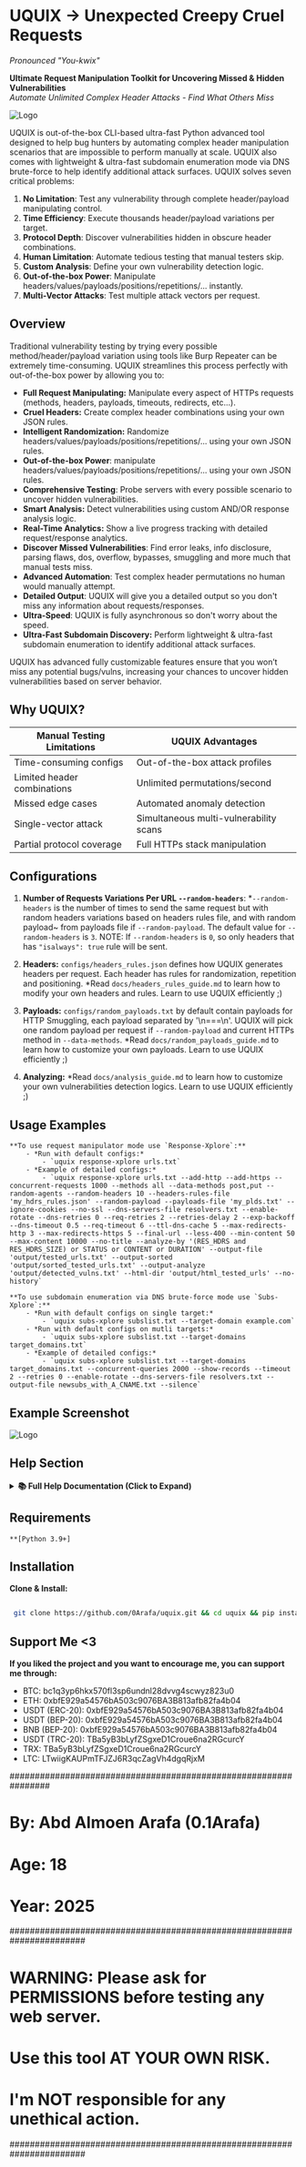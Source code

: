 # UQUIX -> Unexpected Creepy Cruel Requests  
*Pronounced "You-kwix"*

**Ultimate Request Manipulation Toolkit for Uncovering Missed & Hidden Vulnerabilities**  
*Automate Unlimited Complex Header Attacks - Find What Others Miss*

![Logo](UQUIX_logo.png)

UQUIX is out-of-the-box CLI-based ultra-fast Python advanced tool designed to help bug hunters by automating complex header manipulation scenarios that are impossible to perform manually at scale. UQUIX also comes with lightweight & ultra-fast subdomain enumeration mode via DNS brute-force to help identify additional attack surfaces. UQUIX solves seven critical problems:

1. **No Limitation**: Test any vulnerability through complete header/payload manipulating control.
2. **Time Efficiency**: Execute thousands header/payload variations per target.
3. **Protocol Depth**: Discover vulnerabilities hidden in obscure header combinations.
4. **Human Limitation**: Automate tedious testing that manual testers skip.
5. **Custom Analysis**: Define your own vulnerability detection logic.
6. **Out-of-the-box Power**: Manipulate headers/values/payloads/positions/repetitions/... instantly.
7. **Multi-Vector Attacks**: Test multiple attack vectors per request.

## Overview

Traditional vulnerability testing by trying every possible method/header/payload variation using tools like Burp Repeater can be extremely time-consuming. UQUIX streamlines this process perfectly with out-of-the-box power by allowing you to:

- **Full Request Manipulating:** Manipulate every aspect of HTTPs requests (methods, headers, payloads, timeouts, redirects, etc...).
- **Cruel Headers:** Create complex header combinations using your own JSON rules.
- **Intelligent Randomization:** Randomize headers/values/payloads/positions/repetitions/... using your own JSON rules.
- **Out-of-the-box Power**: manipulate headers/values/payloads/positions/repetitions/... using your own JSON rules.
- **Comprehensive Testing**: Probe servers with every possible scenario to uncover hidden vulnerabilities.
- **Smart Analysis:** Detect vulnerabilities using custom AND/OR response analysis logic.
- **Real-Time Analytics:** Show a live progress tracking with detailed request/response analytics.
- **Discover Missed Vulnerabilities**: Find error leaks, info disclosure, parsing flaws, dos, overflow, bypasses, smuggling and more much that manual tests miss.
- **Advanced Automation**: Test complex header permutations no human would manually attempt.
- **Detailed Output**: UQUIX will give you a detailed output so you don't miss any information about requests/responses.
- **Ultra-Speed**: UQUIX is fully asynchronous so don't worry about the speed.
- **Ultra-Fast Subdomain Discovery:** Perform lightweight & ultra-fast subdomain enumeration to identify additional attack surfaces.

UQUIX has advanced fully customizable features ensure that you won’t miss any potential bugs/vulns, increasing your chances to uncover hidden vulnerabilities based on server behavior.

## Why UQUIX?

| Manual Testing Limitations          | UQUIX Advantages                        |
|-------------------------------------|-----------------------------------------|
| Time-consuming configs              | Out-of-the-box attack profiles          |
| Limited header combinations         | Unlimited permutations/second           |
| Missed edge cases                   | Automated anomaly detection             |
| Single-vector attack                | Simultaneous multi-vulnerability scans  |
| Partial protocol coverage           | Full HTTPs stack manipulation           |

## Configurations

1. **Number of Requests Variations Per URL `--random-headers`**:
    *`--random-headers` is the number of times to send the same request but with random headers variations based on headers rules file, and with random payload~
    from payloads file if `--random-payload`. The default value for `--random-headers` is `3`.
    NOTE: If `--random-headers` is `0`, so only headers that has `"isalways": true` rule will be sent.

2. **Headers:**
    `configs/headers_rules.json` defines how UQUIX generates headers per request. Each header has rules for randomization, repetition and positioning.
    *Read `docs/headers_rules_guide.md` to learn how to modify your own headers and rules. Learn to use UQUIX efficiently ;)

3. **Payloads:**
    `configs/random_payloads.txt` by default contain payloads for HTTP Smuggling, each payload separated by '\n===\n'.
    UQUIX will pick one random payload per request if `--random-payload` and current HTTPs method in `--data-methods`.
    *Read `docs/random_payloads_guide.md` to learn how to customize your own payloads. Learn to use UQUIX efficiently ;)

4. **Analyzing:**
    *Read `docs/analysis_guide.md` to learn how to customize your own vulnerabilities detection logics. Learn to use UQUIX efficiently ;)


## Usage Examples
    
    **To use request manipulator mode use `Response-Xplore`:**
        - *Run with default configs:*
            - `uquix response-xplore urls.txt`
        - *Example of detailed configs:*
            - `uquix response-xplore urls.txt --add-http --add-https --concurrent-requests 1000 --methods all --data-methods post,put --random-agents --random-headers 10 --headers-rules-file 'my_hdrs_rules.json' --random-payload --payloads-file 'my_plds.txt' --ignore-cookies --no-ssl --dns-servers-file resolvers.txt --enable-rotate --dns-retries 0 --req-retries 2 --retries-delay 2 --exp-backoff --dns-timeout 0.5 --req-timeout 6 --ttl-dns-cache 5 --max-redirects-http 3 --max-redirects-https 5 --final-url --less-400 --min-content 50 --max-content 10000 --no-title --analyze-by '(RES_HDRS and RES_HDRS_SIZE) or STATUS or CONTENT or DURATION' --output-file 'output/tested_urls.txt' --output-sorted 'output/sorted_tested_urls.txt' --output-analyze 'output/detected_vulns.txt' --html-dir 'output/html_tested_urls' --no-history`
    
    **To use subdomain enumeration via DNS brute-force mode use `Subs-Xplore`:**
        - *Run with default configs on single target:*
            - `uquix subs-xplore subslist.txt --target-domain example.com`
        - *Run with default configs on mutli targets:*
            - `uquix subs-xplore subslist.txt --target-domains target_domains.txt`
        - *Example of detailed configs:*
            - `uquix subs-xplore subslist.txt --target-domains target_domains.txt --concurrent-queries 2000 --show-records --timeout 2 --retries 0 --enable-rotate --dns-servers-file resolvers.txt --output-file newsubs_with_A_CNAME.txt --silence`

## Example Screenshot

![Logo](UQUIX_example.png)

## Help Section
<details>
<summary><b>📚 Full Help Documentation (Click to Expand)</b></summary>

### Command List
```bash
uquix --help
```

**Options**:
**Description:**
        - Response-Xplore: Sends Unexpected Fully Customizable Requests to Test Server Responses.
        - Subs-Xplore: Subdomain Enumeration by Resolving Subdomains for a Domain(s) via DNS Brute-force.

**options:**
  - -h, --help            show this help message and exit

**Basic Arguments:**
  - mode                  Mode ['Response-Xplore', 'Subs-Xplore']. Choose only one mode.
                          Choose 'Response-Xplore' to manipulate HTTPs requests or 'Subs-Xplore' for subdomain enumeration via DNS brute-force.
  - file                  Path to the URLs file (ex, '/path/to/urls.txt') for 'Response-Xplore' mode.
                          Path to the subdomains file (ex, '/path/to/subs.txt') for 'Subs-Xplore' mode.

**Subs-Xplore Options:**
  - --target-domain TARGET_DOMAIN
                        Target domain to resolve subdomains for, without a protocol (ex, 'example.com')
  - --target-domains-file TARGET_DOMAINS_FILE
                        Path to file name that contain target domains without a protocol to resolve subdomains for (ex, 'domains.txt')
  - --concurrent-queries CONCURRENT_QUERIES
                        Number of concurrent DNS queries (default: 600)
  - --show-records        Show 'A' and 'CNAME' records of discovered subdomains (default: False)
  - --show-only-a         Show only 'A' records of discovered subdomains (default: False)
  - --show-only-cname     Show only 'CNAME' records of discovered subdomains (default: False)

**DNS Options:**
  - --dns-servers DNS_SERVERS
                        Custom DNS servers for resolving hostnames, as string comma-separated or as list (ex1, '8.8.8.8,8.8.4.4'.ex2, "['8.8.8.8', '1.1.1.1']")
  - --dns-servers-file DNS_SERVERS_FILE
                        Path to a file name containing custom DNS servers for resolving hostnames, one per line (ex, 'resolvers.txt')
  - --udp-port UDP_PORT   The UDP port to use for DNS queries (default: 53)
  - --tcp-port TCP_PORT   The TCP port to use for DNS queries (default: 53)
  - --flags FLAGS         Custom flags for DNS queries (default: 0)
  - --socket-sbs SOCKET_SBS
                        Size of the send buffer for sockets, in bytes (default: system-defined)
  - --socket-rbs SOCKET_RBS
                        Size of the receive buffer for sockets, in bytes (default: system-defined)
  - --enable-rotate       Enable DNS server rotation, useful for load balancing (default: False)
  - --bind-ip-dns BIND_IP_DNS
                        The local IP to bind for DNS queries (ex, '192.168.1.16')
  - --net-dev NET_DEV     The network device (interface) to use for DNS queries (ex, 'eth0')
  - --resolvconf RESOLVCONF
                        Path to a custom resolv.conf file for DNS configuration (default: '/etc/resolv.conf')

**Timeout & Connection:**
  - --timeout TIMEOUT     Overall timeout for HTTPs request and timeout for DNS query, in seconds (default: 10.0)
  - --dns-timeout DNS_TIMEOUT
                        Timeout for DNS query, in seconds (ex, 5.0)
  - --req-timeout REQ_TIMEOUT
                        Overall timeout for HTTPs request, in seconds (ex, 10.0)
  - --connect-timeout CONNECT_TIMEOUT
                        Timeout for finding and connecting to the server, including DNS lookup and the initial TCP handshake,
                        or timeout for waiting for a free connection from the pool if pool connection limits are exceeded, in seconds (default: unlimited)
  - --sock-connect-timeout SOCK_CONNECT_TIMEOUT
                        Timeout for TCP handshake, in seconds (default: unlimited)
  - --sock-read-timeout SOCK_READ_TIMEOUT
                        Timeout for waiting for the server to send back data, in seconds (default: unlimited)
  - --keepalive-timeout KEEPALIVE_TIMEOUT
                        Timeout for idle keep-alive connections, in seconds (default: 30.0)
  - --concurrent-requests CONCURRENT_REQUESTS
                        Number of concurrent HTTPs requests (default: 100)
  - --max-connections MAX_CONNECTIONS
                        Limit the maximum number of concurrent connections, to unlimit it pass 'unlimited' (default: 100)
  - --per-host-connections PER_HOST_CONNECTIONS
                        Limit the number of connections per host (default: unlimited)
  - --no-dns-cache        Disable DNS caching (default: False)
  - --ttl-dns-cache TTL_DNS_CACHE
                        Time To Live (TTL) for DNS cache entries, in seconds (default: 10)

**Retry & Backoff:**
  - --retries RETRIES     HTTPs request retries, and DNS query retries (default: 1)
  - --dns-retries DNS_RETRIES
                        DNS query retries (ex, 2)
  - --req-retries REQ_RETRIES
                        HTTPs request retries (ex, 3)
  - --retries-delay RETRIES_DELAY
                        Set a delay number between retries for HTTPs requests, in seconds (default: 0.0)
  - --exp-backoff         Exponential Backoff, wait longer after each retry for HTTPs requests, '--retries-delay' option is required (default: False)

**HTTPs Request:**
  - --random-agents       Use random user-agent for every HTTPs request (default: False)
  - --random-headers RANDOM_HEADERS
                        Number of times to send the same request but with random headers based on headers rules file, and with random payload from payloads file if '--random-payload' (default: 3)
                        NOTE: If 0, only headers that has '"isalways": true' rule will be sent
  - --headers-rules-file HEADERS_RULES_FILE
                        Path to JSON file name that contain headers with its rules (default: 'uquix/configs/headers_rules.json')
  - --custom-headers CUSTOM_HEADERS
                        Add JSON-formatted headers (ex, '{"header1": "value1", "header2": "value2"}')
  - --file-custom-headers FILE_CUSTOM_HEADERS
                        Path to file name that contain headers to add, headers must be JSON-formatted (ex, 'headers.txt')
  - --no-403headers       Skip headers that has 'is403' rule is true (default: False)
  - --methods METHODS     HTTPs request methods, comma-separated (default: GET,POST,PUT,HEAD,DELETE)
  - --add-http            Add 'http://' to all URLs (default: False)
  - --add-https           Add 'https://' to all URLs (default: False)
  - --ports PORTS         Ports to append to ALL URLs, comma-separated (ex, 80,443) (default: None)
  - --ports-http PORTS_HTTP
                        Ports to append to HTTP URLs, comma-separated (default: 80)
  - --ports-https PORTS_HTTPS
                        Ports to append to HTTPS URLs, comma-separated (default: 443)
  - --real-url            Show the actual request url instead of as it given from the file (default: False)
  - --final-url           Show the final request url instead of as it given from the file, after following any redirects (default: False)
  - --params PARAMS       Specify query parameters to append to ALL URLs, JSON-formatted (ex, '{"param1":"value1","param2":"value2"}')
  - --buffer-size BUFFER_SIZE
                        Set the size of the read buffer, in bytes (default: 65536)
  - --disable-redirect    Disable ALL requests to follow redirects (default: False)
  - --disable-redirect-http
                        Disable only HTTP requests to follow redirects (default: False)
  - --disable-redirect-https
                        Disable only HTTPS requests to follow redirects (default: False)
  - --max-redirects MAX_REDIRECTS
                        Limit the number of maximum redirects to follow for ALL requests (default: 10)
  - --max-redirects-http MAX_REDIRECTS_HTTP
                        Limit the number of maximum redirects to follow for only HTTP requests (ex, 5)
  - --max-redirects-https MAX_REDIRECTS_HTTPS
                        Limit the number of maximum redirects to follow for only HTTPS requests (ex, 5)
  - --no-ujson            Use JSON instead of UltraJSON (ujson) (default: False)

**Data/Payload:**
  - --random-payload      Enable to select one random payload for each request from 'uquix/configs/random_payloads.txt' (default: False)
  - --payloads-file PAYLOADS_FILE
                        Path to file name that contain payloads, one random payload will be picked randomly for each request, payloads must separated by '\n===\n', if '--random-payload' (default: 'uquix/configs/random_payloads.txt')
  - --data-methods DATA_METHODS
                        Specify the request methods will include data/payload in request, comma-separated (ex, 'post,put,patch') (default: '--methods')
  - --data DATA           Send data/payload in the request body to ALL requests (ex, 'anykey=anyvalue&anything=anythingtoo')
  - --file-data FILE_DATA
                        Path to file name that contain data/payload to send in the request body to ALL requests (ex, '/path/to/anydata.bin')
  - --json-data JSON_DATA
                        Send JSON-formatted data/payload in the request body to ALL requests (ex, '{"key": "value", "key2": "value2"}')
  - --file-json-data FILE_JSON_DATA
                        Path to file name that contain JSON-formatted data/payload to send in the request body to ALL requests (ex, '/path/to/data.json')
  - --data-encode-type DATA_ENCODE_TYPE
                        Specify data encoding type for ['--data', '--json-data', '--file-json-data'] (default: 'utf-8')
  - --no-data-saving      Do NOT save requests data/payload to '--output-file' (default: False)

**Proxy & Binding:**
  - --proxy PROXY         Use a proxy server for HTTPs requests (ex, 'http://user:pass@127.0.0.1:8080')
  - --socks-proxy SOCKS_PROXY
                        Use a SOCKS proxy server for HTTPs requests (ex, 'socks5://user:pass@127.0.0.1:9050')
  - --route-socks-first   If both proxies are used, then route requests through SOCKS-PROXY first (default: False)
  - --no-rdns             Do NOT resolve DNS through SOCKS proxy, resolve DNS locally instead (default: False)
  - --bind BIND           Set 'IP:PORT' to bind outgoing connections to. If port is '0' then the system will choose an available port (ex, '192.168.1.1:8080')

**Cookies & Authentication:**
  - --cookies COOKIES     Set a cookies to be sent with ALL requests, semicolon-separated (ex, 'cookie1=value1;cookie2=value2')
  - --cookies-file COOKIES_FILE
                        Path to the file name that contain cookies to be sent with ALL requests (ex, 'mycookies.txt')
                        NOTE: cookies format in the file must be like this: 'cookie1=value1;cookie2=value2'
  - --specific-cookies SPECIFIC_COOKIES
                        Set cookies for a specific domains (ex, 'http://site1.com;cookie1=value1,cookie2=value2|https://site2.com;cookie3=value3')
  - --specific-cookies-file SPECIFIC_COOKIES_FILE
                        Path to the file name that contain cookies for a specific domains (ex, 'mycookies.txt')
                        NOTE: cookies format in the file must be like this: 'http://site1.com;cookie1=value1,cookie2=value2|https://site2.com;cookie3=value3'
  - --allow-unsafe-cookies
                        Allow cross-domain cookies (default: False)
  - --ignore-cookies      Disable cookies handling, no cookies will be stored or sent with requests (default: False)
  - --auth AUTH           Set USERNAME:PASSWORD for basic authentication for all HTTPs requests (ex, 'testuser:anypass123')
                        NOTE: If some requests don't require authentication, then using this option might cause errors.
  - --auth-file AUTH_FILE
                        Path to the file name that contain USERNAME:PASSWORD for basic authentication for all HTTPs requests (ex, 'creds.txt')
                        NOTE: If some requests don't require authentication, then using this option might cause errors.

**SSL/TLS:**
  - --no-ssl              Disable SSL certificate verification (default: False)
  - --ssl-cert SSL_CERT   Path to the client certificate file (ex, 'client.crt')
  - --ssl-key SSL_KEY     Path to the client private key file (ex, 'client.key')
  - --ca-cert CA_CERT     Path to the custom CA certificate file (ex, 'ca.crt')
  - --fingerprint FINGERPRINT
                        SSL fingerprint in hex format (ex, '2a63729dc68....')
  - --fingerprint-file FINGERPRINT_FILE
                        Path to a file name containing the SSL fingerprint in hex format (ex, 'fingerprint.txt')

**Filtering & Analysing:**
  - --only ONLY           Show only responses with specific status code, comma-separated (ex, 200,201,403)
  - --skip SKIP           Skip responses with specific status code, comma-separated (ex, 404,501)
  - --only-2xx            Show only responses with 2xx status code (default: False)
  - --only-3xx            Show only responses with 3xx status code (default: False)
  - --only-4xx            Show only responses with 4xx status code (default: False)
  - --only-5xx            Show only responses with 5xx status code (default: False)
  - --less-400            Show only responses with less than 400 status code (default: False)
  - --no-empty-content    Skip responses with 0 content-bytes (default: False)
  - --max-content MAX_CONTENT
                        Only show responses with content size less than or equal to the specified number of bytes (ex, 1000)
  - --min-content MIN_CONTENT
                        Only show responses with content size greater than or equal to the specified number of bytes (ex, 50)
  - --no-content-size     Do NOT show response content size (default: False)
  - --no-payload-size     Do NOT show payload size, if --random-payload or data given (default: False)
  - --no-request-headers  Do NOT show the number of request headers (default: False)
  - --no-request-headers-size
                        Do NOT show the size of request headers (default: False)
  - --no-response-headers
                        Do NOT show the number of response headers (default: False)
  - --no-response-headers-size
                        Do NOT show the size of response headers (default: False)
  - --no-time             Do NOT show request duration, the time that request took to be processed (default: False)
  - --no-title            Do NOT show response title (default: False)
  - --no-response-headers-saving
                        Do NOT save response headers in '--output-file', if '--output-file' (default: False)
  - --no-analyze          Disable analyzing responses (default: False)
  - --analyze-by ANALYZE_BY
                        Specify responses analyzing logic using AND/OR operators (default: read 'uquix/docs/analysis_guide.md')
                        NOTE: Analyzing colors will be based on given logic
                        NOTE: Sorting conditions is important

**Output Saving:**
  - --output-file OUTPUT_FILE
                        Output file name to save requests with its info or discovered subdomains (ex, 'newurls.txt')
  - --output-sorted OUTPUT_SORTED
                        Output file name to save requests with its info but sorted by url, if --output-file (default: "sorted_'--output-file'")
  - --output-analyze OUTPUT_ANALYZE
                        Output file name to save responses analyzing results, if --output-file (default: "analyze_'--output-file'")
  - --html-dir HTML_DIR   Output directory name to save every response as '.html' file (ex, 'testedurls')

**Progress & Other:**
  - --disable-detailed-progress
                        Disable showing the progress of HTTP URLs and HTTPS URLs, only show ALL URLs progress (default: False)
  - --disable-progress    Disable the progress line entirely (default: False)
  - --show-errs           Show all unexpected errors, like when sending a huge size of headers (default: False)
  - --no-colors           Suppress output coloring (default: False)
  - --silence             Enable quiet mode, but keeps progress (default: False)
  - --no-history          Do NOT store current arguments to 'uquix/history.log' file (default: False)
  - --no-max-speed        Reduce async concurrency for lower CPU usage (default: False)
  - --version             Show current UQUIX version

</details>

## Requirements
    
    **[Python 3.9+]

## Installation

**Clone & Install:**

   ```bash

    git clone https://github.com/0Arafa/uquix.git && cd uquix && pip install -e . && uquix --help

   ```

## Support Me <3

**If you liked the project and you want to encourage me, you can support me through:**
- BTC: bc1q3yp6hkx570fl3sp6undnl28dvvg4scwyz823u0
- ETH: 0xbfE929a54576bA503c9076BA3B813afb82fa4b04
- USDT (ERC-20): 0xbfE929a54576bA503c9076BA3B813afb82fa4b04
- USDT (BEP-20): 0xbfE929a54576bA503c9076BA3B813afb82fa4b04
- BNB (BEP-20): 0xbfE929a54576bA503c9076BA3B813afb82fa4b04
- USDT (TRC-20): TBa5yB3bLyfZSgxeD1Croue6na2RGcurcY
- TRX: TBa5yB3bLyfZSgxeD1Croue6na2RGcurcY
- LTC: LTwiigKAUPmTFJZJ6R3qcZagVh4dgqRjxM

################################################################
# By: Abd Almoen Arafa (0.1Arafa)                              #
# Age: 18                                                      #
# Year: 2025                                                   #
#######################################################################
# WARNING: Please ask for PERMISSIONS before testing any web server.  #
# Use this tool AT YOUR OWN RISK.                                     #
# I'm NOT responsible for any unethical action.                       #
#######################################################################
